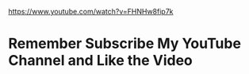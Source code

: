 https://www.youtube.com/watch?v=FHNHw8fip7k

# Remember Subscribe My YouTube Channel and Like the Video 

